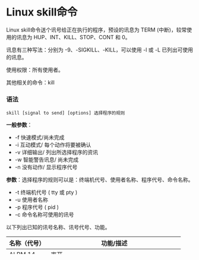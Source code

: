 
# Linux skill命令



Linux skill命令送个讯号给正在执行的程序，预设的讯息为 TERM (中断)，较常使用的讯息为 HUP、INT、KILL、STOP、CONT 和 0。

讯息有三种写法：分别为 -9、-SIGKILL、-KILL，可以使用 -l 或 -L 已列出可使用的讯息。

使用权限：所有使用者。

其他相关的命令：kill

### 语法

```
skill [signal to send] [options] 选择程序的规则
```

**一般参数**：

*   -f 快速模式/尚未完成
*   -i 互动模式/ 每个动作将要被确认
*   -v 详细输出/ 列出所选择程序的资讯
*   -w 智能警告讯息/ 尚未完成
*   -n 没有动作/ 显示程序代号

**参数**：选择程序的规则可以是：终端机代号、使用者名称、程序代号、命令名称。

*   -t 终端机代号 ( tty 或 pty )
*   -u 使用者名称
*   -p 程序代号 ( pid )
*   -c 命令名称可使用的讯号

以下列出已知的讯号名称、讯号代号、功能。

| 名称（代号） | 功能/描述 |
| --- | --- |
| ALRM 14 | 离开 |
| HUP 1 | 离开 |
| INT 2 | 离开 |
| KILL 9 | 离开/强迫关闭 |
| PIPE 13 | 离开 |
| POLL | 离开 |
| PROF | 离开 |
| TERM 15 | 离开 |
| USR1 | 离开 |
| USR2 | 离开 |
| VTALRM | 离开 |
| STKFLT | 离开/只适用于i386、m68k、arm 和 ppc 硬件 |
| UNUSED | 离开/只适用于i386、m68k、arm 和 ppc 硬件 |
| TSTP | 停止/产生与内容相关的行为 |
| TTIN | 停止/产生与内容相关的行为 |
| TTOU | 停止/产生与内容相关的行为 |
| STOP | 停止/强迫关闭 |
| CONT | 重新启动/如果在停止状态则重新启动，否则忽略 |
| PWR | 忽略/在某些系统中会离开 |
| WINCH | 忽略 |
| CHLD | 忽略 |
| ABRT 6 | 核心 |
| FPE 8 | 核心 |
| ILL 4 | 核心 |
| QUIT 3 | 核心 |
| SEGV 11 | 核心 |
| TRAP 5 | 核心 |
| SYS | 核心/或许尚未实作 |
| EMT | 核心/或许尚未实作 |
| BUS | 核心/核心失败 |
| XCPU | 核心/核心失败 |
| XFSZ | 核心/核心失败 |

### 实例

停止所有在 PTY 装置上的程序

```
skill -KILL -v pts/*
```

停止三个使用者 user1、user2、user3

```
skill -STOP user1 user2 user3
```




